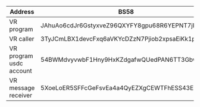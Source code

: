 | Address | BS58 | Hex |
|---------|---------|---------|
| VR program | JAhuAo6cdJr6GstyxveZ96QXYFY8gpu68R6YEPNT7jP6 | 0xff132673875bfba0bed2c7536640976615140349c0cd53d4781a9e6b7a925e99 |
| VR caller | 3TyJCmLBX1devcFxq6aVKYcDZzN7Pjiob2xpsaEiKk1p | 0x24a0213141de828319256e06da763efe0ffbef814a7c01c38129a3eef2df30fb |
| VR program usdc account | 54BWMdvyvwbF1Hny9HxKZdgafwQUedPAN6TT3GbwanLg | 0x3c3f5e94b9ddd276c2239917751d7dea9bceca82979f8cf6ed13db018816d051 |
| VR message receiver | 5XoeLoER5SFFcGeFsvEa4a4QyEZXgCEWTFhESS43ExLX | 0x4352e98d0dfef2a95d0a81a56c960dec102111ac0ba732ab8858a5891dfb5df0 |
